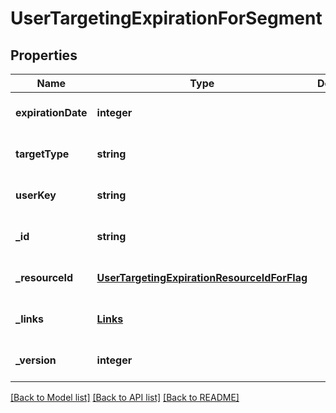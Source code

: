 # UserTargetingExpirationForSegment

## Properties
Name | Type | Description | Notes
------------ | ------------- | ------------- | -------------
**expirationDate** | **integer** |  | [optional] [default to null]
**targetType** | **string** |  | [optional] [default to null]
**userKey** | **string** |  | [optional] [default to null]
**_id** | **string** |  | [optional] [default to null]
**_resourceId** | [**UserTargetingExpirationResourceIdForFlag**](UserTargetingExpirationResourceIdForFlag.md) |  | [optional] [default to null]
**_links** | [**Links**](Links.md) |  | [optional] [default to null]
**_version** | **integer** |  | [optional] [default to null]

[[Back to Model list]](../README.md#documentation-for-models) [[Back to API list]](../README.md#documentation-for-api-endpoints) [[Back to README]](../README.md)


